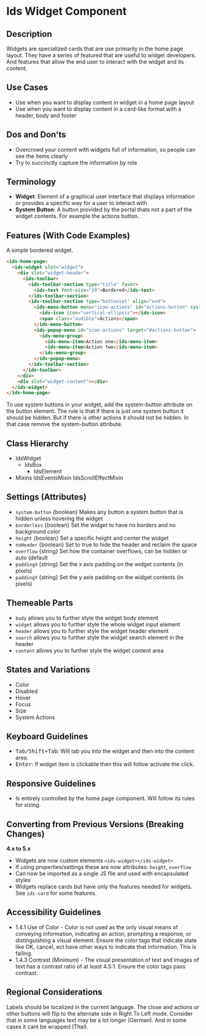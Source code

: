 # Ids Widget Component

## Description

Widgets are specialized cards that are use primarily in the home page layout. They have a series of featured that are useful to widget developers. And features that allow the end user to interact with the widget and its content.

## Use Cases

- Use when you want to display content in widget in a home page layout
- Use when you want to display content in a card-like format with a header, body and footer

## Dos and Don'ts

- Overcrowd your content with widgets full of information, so people can see the items clearly
- Try to succinctly capture the information by role

## Terminology

- **Widget**: Element of a graphical user interface that displays information or provides a specific way for a user to interact with
- **System Button**: A button provided by the portal thats not a part of the widget contents. For example the actions button.

## Features (With Code Examples)

A simple bordered widget.

```html
<ids-home-page>
  <ids-widget slot="widget">
    <div slot="widget-header">
      <ids-toolbar>
        <ids-toolbar-section type="title" favor>
          <ids-text font-size="20">Bordered</ids-text>
        </ids-toolbar-section>
        <ids-toolbar-section type="buttonset" align="end">
          <ids-menu-button menu="icon-actions" id="actions-button" system-button>
            <ids-icon icon="vertical-ellipsis"></ids-icon>
            <span class="audible">Actions</span>
          </ids-menu-button>
          <ids-popup-menu id="icon-actions" target="#actions-button">
            <ids-menu-group>
              <ids-menu-item>Action one</ids-menu-item>
              <ids-menu-item>Action two</ids-menu-item>
            </ids-menu-group>
          </ids-popup-menu>
        </ids-toolbar-section>
      </ids-toolbar>
    </div>
    <div slot="widget-content"></div>
  </ids-widget>
</ids-home-page>
```

To use system buttons in your widget, add the system-button attribute on the button element. The rule is that if there is just one system button it should be hidden. But if there is other actions it should not be hidden. In that case remove the system-button attribute.

## Class Hierarchy

- IdsWidget
  - IdsBox
    - IdsElement
- Mixins
  IdsEventsMixin
  IdsScrollEffectMixin

## Settings (Attributes)

- `system-button` {boolean} Makes any button a system button that is hidden unless hovering the widget
- `borderless` {boolean} Set the widget to have no borders and no background color
- `height` {boolean} Set a specific height and center the widget
- `noHeader` {boolean} Set to true to hide the header and reclaim the space
- `overflow` {string} Set how the container overflows, can be hidden or auto (default
- `paddingX` {string} Set the x axis padding on the widget contents (in pixels)
- `paddingY` {string} Set the y axis padding on the widget contents (in pixels)

## Themeable Parts

- `body` allows you to further style the widget body element
- `widget` allows you to further style the whole widget input element
- `header` allows you to further style the widget header element
- `search` allows you to further style the widget search element in the header
- `content` allows you to further style the widget content area

## States and Variations

- Color
- Disabled
- Hover
- Focus
- Size
- System Actions

## Keyboard Guidelines

- <kbd>Tab/Shift+Tab</kbd>: Will tab you into the widget and then into the content area.
- <kbd>Enter</kbd>: If widget item is clickable then this will follow activate the click.

## Responsive Guidelines

- Is entirely controlled by the home page component. Will follow its rules for sizing.

## Converting from Previous Versions (Breaking Changes)

**4.x to 5.x**

- Widgets are now custom elements `<ids-widget></ids-widget>`
- If using properties/settings these are now attributes: `height`, `overflow`
- Can now be imported as a single JS file and used with encapsulated styles
- Widgets replace cards but have only the features needed for widgets. See `ids-card` for some features.

## Accessibility Guidelines

- 1.4.1 Use of Color - Color is not used as the only visual means of conveying information, indicating an action, prompting a response, or distinguishing a visual element. Ensure the color tags that indicate state like OK, cancel, ect have other ways to indicate that information. This is failing.
- 1.4.3 Contrast (Minimum) - The visual presentation of text and images of text has a contrast ratio of at least 4.5:1.   Ensure the color tags pass contrast.

## Regional Considerations

Labels should be localized in the current language. The close and actions or other buttons will flip to the alternate side in Right To Left mode. Consider that in some languages text may be a lot longer (German). And in some cases it cant be wrapped (Thai).
